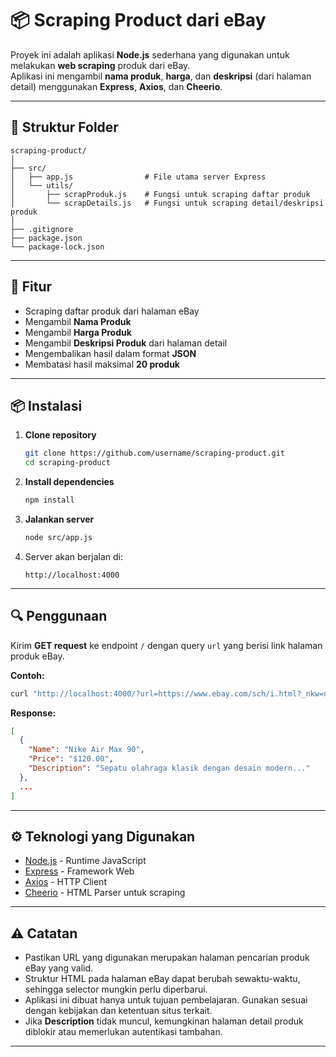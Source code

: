 # 📦 Scraping Product dari eBay

Proyek ini adalah aplikasi **Node.js** sederhana yang digunakan untuk melakukan **web scraping** produk dari eBay.  
Aplikasi ini mengambil **nama produk**, **harga**, dan **deskripsi** (dari halaman detail) menggunakan **Express**, **Axios**, dan **Cheerio**.

---

## 📂 Struktur Folder

```
scraping-product/
│
├── src/
│   ├── app.js                # File utama server Express
│   └── utils/
│       ├── scrapProduk.js    # Fungsi untuk scraping daftar produk
│       └── scrapDetails.js   # Fungsi untuk scraping detail/deskripsi produk
│
├── .gitignore
├── package.json
└── package-lock.json
```

---

## 🚀 Fitur

- Scraping daftar produk dari halaman eBay
- Mengambil **Nama Produk**
- Mengambil **Harga Produk**
- Mengambil **Deskripsi Produk** dari halaman detail
- Mengembalikan hasil dalam format **JSON**
- Membatasi hasil maksimal **20 produk**

---

## 📦 Instalasi

1. **Clone repository**

   ```bash
   git clone https://github.com/username/scraping-product.git
   cd scraping-product
   ```

2. **Install dependencies**

   ```bash
   npm install
   ```

3. **Jalankan server**

   ```bash
   node src/app.js
   ```

4. Server akan berjalan di:
   ```
   http://localhost:4000
   ```

---

## 🔍 Penggunaan

Kirim **GET request** ke endpoint `/` dengan query `url` yang berisi link halaman produk eBay.

**Contoh:**

```bash
curl "http://localhost:4000/?url=https://www.ebay.com/sch/i.html?_nkw=nike&_pgn=1"
```

**Response:**

```json
[
  {
    "Name": "Nike Air Max 90",
    "Price": "$120.00",
    "Description": "Sepatu olahraga klasik dengan desain modern..."
  },
  ...
]
```

---

## ⚙ Teknologi yang Digunakan

- [Node.js](https://nodejs.org/) - Runtime JavaScript
- [Express](https://expressjs.com/) - Framework Web
- [Axios](https://axios-http.com/) - HTTP Client
- [Cheerio](https://cheerio.js.org/) - HTML Parser untuk scraping

---

## ⚠ Catatan

- Pastikan URL yang digunakan merupakan halaman pencarian produk eBay yang valid.
- Struktur HTML pada halaman eBay dapat berubah sewaktu-waktu, sehingga selector mungkin perlu diperbarui.
- Aplikasi ini dibuat hanya untuk tujuan pembelajaran. Gunakan sesuai dengan kebijakan dan ketentuan situs terkait.
- Jika **Description** tidak muncul, kemungkinan halaman detail produk diblokir atau memerlukan autentikasi tambahan.

---
